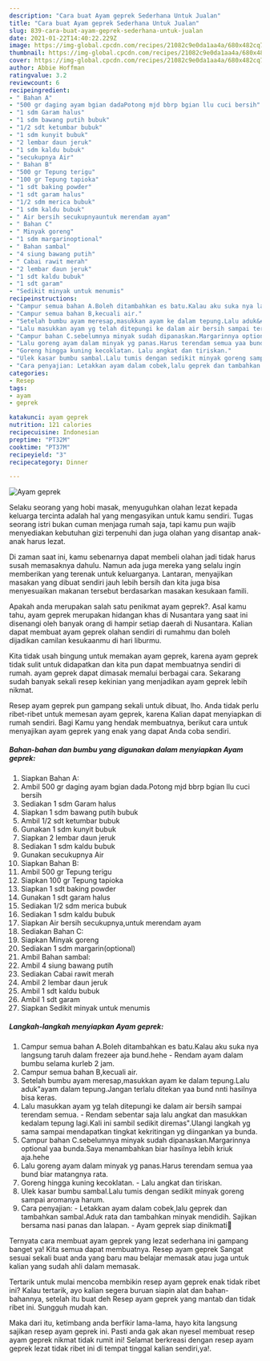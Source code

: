 ```yaml
---
description: "Cara buat Ayam geprek Sederhana Untuk Jualan"
title: "Cara buat Ayam geprek Sederhana Untuk Jualan"
slug: 839-cara-buat-ayam-geprek-sederhana-untuk-jualan
date: 2021-01-22T14:40:22.229Z
image: https://img-global.cpcdn.com/recipes/21082c9e0da1aa4a/680x482cq70/ayam-geprek-foto-resep-utama.jpg
thumbnail: https://img-global.cpcdn.com/recipes/21082c9e0da1aa4a/680x482cq70/ayam-geprek-foto-resep-utama.jpg
cover: https://img-global.cpcdn.com/recipes/21082c9e0da1aa4a/680x482cq70/ayam-geprek-foto-resep-utama.jpg
author: Abbie Hoffman
ratingvalue: 3.2
reviewcount: 6
recipeingredient:
- " Bahan A"
- "500 gr daging ayam bgian dadaPotong mjd bbrp bgian llu cuci bersih"
- "1 sdm Garam halus"
- "1 sdm bawang putih bubuk"
- "1/2 sdt ketumbar bubuk"
- "1 sdm kunyit bubuk"
- "2 lembar daun jeruk"
- "1 sdm kaldu bubuk"
- "secukupnya Air"
- " Bahan B"
- "500 gr Tepung terigu"
- "100 gr Tepung tapioka"
- "1 sdt baking powder"
- "1 sdt garam halus"
- "1/2 sdm merica bubuk"
- "1 sdm kaldu bubuk"
- " Air bersih secukupnyauntuk merendam ayam"
- " Bahan C"
- " Minyak goreng"
- "1 sdm margarinoptional"
- " Bahan sambal"
- "4 siung bawang putih"
- " Cabai rawit merah"
- "2 lembar daun jeruk"
- "1 sdt kaldu bubuk"
- "1 sdt garam"
- "Sedikit minyak untuk menumis"
recipeinstructions:
- "Campur semua bahan A.Boleh ditambahkan es batu.Kalau aku suka nya langsung taruh dalam frezeer aja bund.hehe Rendam ayam dalam bumbu selama kurleb 2 jam."
- "Campur semua bahan B,kecuali air."
- "Setelah bumbu ayam meresap,masukkan ayam ke dalam tepung.Lalu aduk&#34;ayam dalam tepung.Jangan terlalu ditekan yaa bund nnti hasilnya bisa keras."
- "Lalu masukkan ayam yg telah ditepungi ke dalam air bersih sampai terendam semua. Rendam sebentar saja lalu angkat dan masukkan kedalam tepung lagi.Kali ini sambil sedikit diremas&#34;.Ulangi langkah yg sama sampai mendapatkan tingkat kekritingan yg diingankan ya bunda."
- "Campur bahan C.sebelumnya minyak sudah dipanaskan.Margarinnya optional yaa bunda.Saya menambahkan biar hasilnya lebih kriuk aja.hehe"
- "Lalu goreng ayam dalam minyak yg panas.Harus terendam semua yaa bund biar matangnya rata."
- "Goreng hingga kuning kecoklatan. Lalu angkat dan tiriskan."
- "Ulek kasar bumbu sambal.Lalu tumis dengan sedikit minyak goreng sampai aromanya harum."
- "Cara penyajian: Letakkan ayam dalam cobek,lalu geprek dan tambahkan sambal.Aduk rata dan tambahkan minyak mendidih. Sajikan bersama nasi panas dan lalapan. Ayam geprek siap dinikmati🤤"
categories:
- Resep
tags:
- ayam
- geprek

katakunci: ayam geprek 
nutrition: 121 calories
recipecuisine: Indonesian
preptime: "PT32M"
cooktime: "PT37M"
recipeyield: "3"
recipecategory: Dinner

---
```



![Ayam geprek](https://img-global.cpcdn.com/recipes/21082c9e0da1aa4a/680x482cq70/ayam-geprek-foto-resep-utama.jpg)

Selaku seorang yang hobi masak, menyuguhkan olahan lezat kepada keluarga tercinta adalah hal yang mengasyikan untuk kamu sendiri. Tugas seorang istri bukan cuman menjaga rumah saja, tapi kamu pun wajib menyediakan kebutuhan gizi terpenuhi dan juga olahan yang disantap anak-anak harus lezat.

Di zaman  saat ini, kamu sebenarnya dapat membeli olahan jadi tidak harus susah memasaknya dahulu. Namun ada juga mereka yang selalu ingin memberikan yang terenak untuk keluarganya. Lantaran, menyajikan masakan yang dibuat sendiri jauh lebih bersih dan kita juga bisa menyesuaikan makanan tersebut berdasarkan masakan kesukaan famili. 



Apakah anda merupakan salah satu penikmat ayam geprek?. Asal kamu tahu, ayam geprek merupakan hidangan khas di Nusantara yang saat ini disenangi oleh banyak orang di hampir setiap daerah di Nusantara. Kalian dapat membuat ayam geprek olahan sendiri di rumahmu dan boleh dijadikan camilan kesukaanmu di hari liburmu.

Kita tidak usah bingung untuk memakan ayam geprek, karena ayam geprek tidak sulit untuk didapatkan dan kita pun dapat membuatnya sendiri di rumah. ayam geprek dapat dimasak memalui berbagai cara. Sekarang sudah banyak sekali resep kekinian yang menjadikan ayam geprek lebih nikmat.

Resep ayam geprek pun gampang sekali untuk dibuat, lho. Anda tidak perlu ribet-ribet untuk memesan ayam geprek, karena Kalian dapat menyiapkan di rumah sendiri. Bagi Kamu yang hendak membuatnya, berikut cara untuk menyajikan ayam geprek yang enak yang dapat Anda coba sendiri.

<!--inarticleads1-->

##### Bahan-bahan dan bumbu yang digunakan dalam menyiapkan Ayam geprek:

1. Siapkan  Bahan A:
1. Ambil 500 gr daging ayam bgian dada.Potong mjd bbrp bgian llu cuci bersih
1. Sediakan 1 sdm Garam halus
1. Siapkan 1 sdm bawang putih bubuk
1. Ambil 1/2 sdt ketumbar bubuk
1. Gunakan 1 sdm kunyit bubuk
1. Siapkan 2 lembar daun jeruk
1. Sediakan 1 sdm kaldu bubuk
1. Gunakan secukupnya Air
1. Siapkan  Bahan B:
1. Ambil 500 gr Tepung terigu
1. Siapkan 100 gr Tepung tapioka
1. Siapkan 1 sdt baking powder
1. Gunakan 1 sdt garam halus
1. Sediakan 1/2 sdm merica bubuk
1. Sediakan 1 sdm kaldu bubuk
1. Siapkan  Air bersih secukupnya,untuk merendam ayam
1. Sediakan  Bahan C:
1. Siapkan  Minyak goreng
1. Sediakan 1 sdm margarin(optional)
1. Ambil  Bahan sambal:
1. Ambil 4 siung bawang putih
1. Sediakan  Cabai rawit merah
1. Ambil 2 lembar daun jeruk
1. Ambil 1 sdt kaldu bubuk
1. Ambil 1 sdt garam
1. Siapkan Sedikit minyak untuk menumis




<!--inarticleads2-->

##### Langkah-langkah menyiapkan Ayam geprek:

1. Campur semua bahan A.Boleh ditambahkan es batu.Kalau aku suka nya langsung taruh dalam frezeer aja bund.hehe - Rendam ayam dalam bumbu selama kurleb 2 jam.
1. Campur semua bahan B,kecuali air.
1. Setelah bumbu ayam meresap,masukkan ayam ke dalam tepung.Lalu aduk&#34;ayam dalam tepung.Jangan terlalu ditekan yaa bund nnti hasilnya bisa keras.
1. Lalu masukkan ayam yg telah ditepungi ke dalam air bersih sampai terendam semua. - Rendam sebentar saja lalu angkat dan masukkan kedalam tepung lagi.Kali ini sambil sedikit diremas&#34;.Ulangi langkah yg sama sampai mendapatkan tingkat kekritingan yg diingankan ya bunda.
1. Campur bahan C.sebelumnya minyak sudah dipanaskan.Margarinnya optional yaa bunda.Saya menambahkan biar hasilnya lebih kriuk aja.hehe
1. Lalu goreng ayam dalam minyak yg panas.Harus terendam semua yaa bund biar matangnya rata.
1. Goreng hingga kuning kecoklatan. - Lalu angkat dan tiriskan.
1. Ulek kasar bumbu sambal.Lalu tumis dengan sedikit minyak goreng sampai aromanya harum.
1. Cara penyajian: - Letakkan ayam dalam cobek,lalu geprek dan tambahkan sambal.Aduk rata dan tambahkan minyak mendidih. Sajikan bersama nasi panas dan lalapan. - Ayam geprek siap dinikmati🤤




Ternyata cara membuat ayam geprek yang lezat sederhana ini gampang banget ya! Kita semua dapat membuatnya. Resep ayam geprek Sangat sesuai sekali buat anda yang baru mau belajar memasak atau juga untuk kalian yang sudah ahli dalam memasak.

Tertarik untuk mulai mencoba membikin resep ayam geprek enak tidak ribet ini? Kalau tertarik, ayo kalian segera buruan siapin alat dan bahan-bahannya, setelah itu buat deh Resep ayam geprek yang mantab dan tidak ribet ini. Sungguh mudah kan. 

Maka dari itu, ketimbang anda berfikir lama-lama, hayo kita langsung sajikan resep ayam geprek ini. Pasti anda gak akan nyesel membuat resep ayam geprek nikmat tidak rumit ini! Selamat berkreasi dengan resep ayam geprek lezat tidak ribet ini di tempat tinggal kalian sendiri,ya!.


